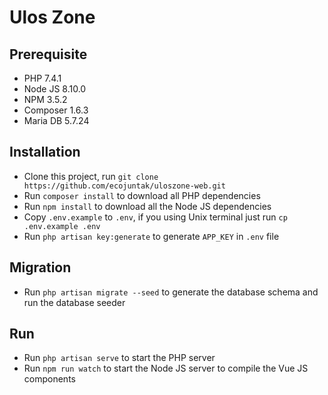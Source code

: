 # Ulos Zone

## Prerequisite
- PHP 7.4.1
- Node JS 8.10.0
- NPM 3.5.2
- Composer 1.6.3
- Maria DB 5.7.24

## Installation
- Clone this project, run `git clone https://github.com/ecojuntak/uloszone-web.git`
- Run `composer install` to download all PHP dependencies
- Run `npm install` to download all the Node JS dependencies
- Copy `.env.example` to `.env`, if you using Unix terminal just run `cp .env.example .env`
- Run `php artisan key:generate` to generate `APP_KEY` in `.env` file

## Migration
- Run `php artisan migrate --seed` to generate the database schema and run the database seeder

## Run
- Run `php artisan serve` to start the PHP server
- Run `npm run watch` to start the Node JS server to compile the Vue JS components
